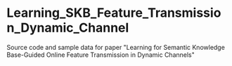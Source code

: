 # Learning_SKB_Feature_Transmission_Dynamic_Channel
Source code and sample data for paper "Learning for Semantic Knowledge Base-Guided Online Feature Transmission in Dynamic Channels"
